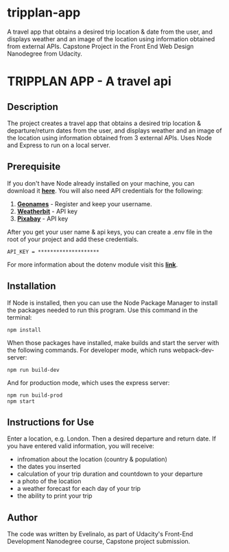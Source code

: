 # tripplan-app
A travel app that obtains a desired trip location &amp; date from the user, and displays weather and an image of the location using information obtained from external APIs. Capstone Project in the Front End Web Design Nanodegree from Udacity.

# TRIPPLAN APP - A travel api

## Description
The project creates a travel app that obtains a desired trip location &amp; departure/return dates from the user, and displays weather and an image of the location using information obtained from 3 external APIs. Uses Node and Express to run on a local server.

## Prerequisite
If you don't have Node already installed on your machine, you can download it [**here**](https://nodejs.org/en/download/).
You will also need API credentials for the following:
1. [**Geonames**](http://www.geonames.org/export/web-services.html) - Register and keep your username.
2. [**Weatherbit**](https://www.weatherbit.io/account/create) - API key
3. [**Pixabay**](https://pixabay.com/api/docs/) - API key

After you get your user name &amp; api keys, you can create a .env file in the root of your project and add these credentials.
```
API_KEY = ********************
```
For more information about the dotenv module visit this [**link**](https://www.npmjs.com/package/dotenv).

## Installation
If Node is installed, then you can use the Node Package Manager to install the packages needed to run this program. Use this command in the terminal:

```
npm install
```
When those packages have installed, make builds and start the server with the following commands.
For developer mode, which runs webpack-dev-server:
```
npm run build-dev
```
And for production mode, which uses the express server:
```
npm run build-prod
npm start
```
## Instructions for Use
Enter a location, e.g. London. Then a desired departure and return date.
If you have entered valid information, you will receive:
- infromation about the location (country &amp; population)
- the dates you inserted
- calculation of your trip duration and countdown to your departure
- a photo of the location
- a weather forecast for each day of your trip
- the ability to print your trip

## Author
The code was written by EvelinaIo, as part of Udacity's Front-End Development Nanodegree course, Capstone project submission.
